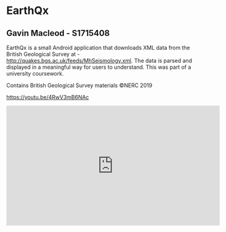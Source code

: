 # EarthQx

## Gavin Macleod - S1715408

EarthQx is a small Android application that downloads XML data from the British Geological Survey at - http://quakes.bgs.ac.uk/feeds/MhSeismology.xml. The data is parsed and displayed in a meaningful way for users to understand. This was part of a university coursework.

Contains British Geological Survey materials ©NERC 2019

https://youtu.be/4RwV3mB6NAc

<iframe width="560" height="315" src="https://www.youtube.com/embed/4RwV3mB6NAc?si=nrZX-d1DAuWSTjA0" title="YouTube video player" frameborder="0" allow="accelerometer; autoplay; clipboard-write; encrypted-media; gyroscope; picture-in-picture; web-share" referrerpolicy="strict-origin-when-cross-origin" allowfullscreen></iframe>
